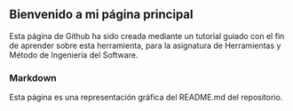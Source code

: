 ## Bienvenido a mi página principal

Esta página de Github ha sido creada mediante un tutorial guiado con el fin de aprender sobre esta herramienta, para la asignatura de Herramientas y Método de Ingeniería del Software.

### Markdown

Esta página es una representación gráfica del README.md del repositorio.

